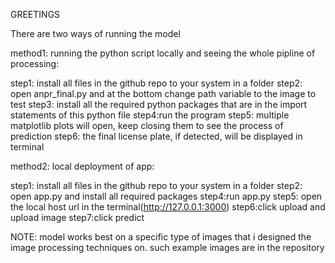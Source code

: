 GREETINGS

There are two ways of running the model

method1: running the python script locally and seeing the whole pipline of processing:

  step1: install all files in the github repo to your system in a folder
  step2: open anpr_final.py and at the bottom change path variable to the image to test
  step3: install all the required python packages that are in the import statements of this python file
  step4:run the program 
  step5: multiple matplotlib plots will open, keep closing them to see the process of prediction
  step6: the final license plate, if detected, will be displayed in terminal


method2: local deployment of app:

  step1: install all files in the github repo to your system in a folder
  step2: open app.py and install all required packages
  step4:run app.py
  step5: open the local host url in the terminal(http://127.0.0.1:3000)
  step6:click upload and upload image
  step7:click predict


NOTE: model works best on a specific type of images that i designed the image processing techniques on.
such example images are in the repository
  
